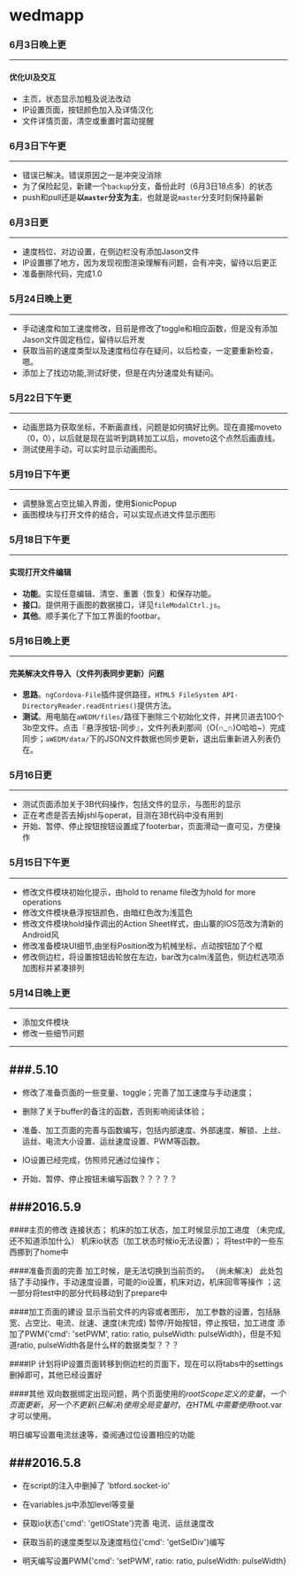 # wedmapp

### 6月3日晚上更

----------
#### 优化UI及交互
* 主页，状态显示加粗及说法改动
* IP设置页面，按钮颜色加入及详情汉化
* 文件详情页面，清空或重置时震动提醒

### 6月3日下午更

----------
* 错误已解决。错误原因之一是冲突没消除
* 为了保险起见，新建一个`backup`分支，备份此时（6月3日18点多）的状态
* push和pull还是**以`master`分支为主**，也就是说`master`分支时刻保持最新

### 6月3日更

----------
* 速度档位、对边设置，在侧边栏没有添加Jason文件
* IP设置挪了地方，因为发现视图渲染理解有问题，会有冲突，留待以后更正
* 准备删除代码，完成1.0


### 5月24日晚上更

----------
* 手动速度和加工速度修改，目前是修改了toggle和相应函数，但是没有添加Jason文件固定档位，留待以后开发
* 获取当前的速度类型以及速度档位存在疑问，以后检查，一定要重新检查，嗯。
* 添加上了找边功能,测试好使，但是在内分速度处有疑问。


### 5月22日下午更

----------
* 动画思路为获取坐标，不断画直线，问题是如何搞好比例。现在直接moveto（0，0），以后就是现在监听到跳转加工以后，moveto这个点然后画直线。
* 测试使用手动，可以实时显示动画图形。



### 5月19日下午更

----------
* 调整脉宽占空比输入界面，使用$ionicPopup
* 画图模块与打开文件的结合，可以实现点进文件显示图形


### 5月18日下午更

----------
#### 实现打开文件编辑
* **功能**。实现任意编辑、清空、重置（恢复）和保存功能。
* **接口**。提供用于画图的数据接口，详见`fileModalCtrl.js`。
* **其他**。顺手美化了下加工界面的footbar。

### 5月16日晚上更

----------
#### 完美解决文件导入（文件列表同步更新）问题
* **思路**。`ngCordova-File`插件提供路径，`HTML5 FileSystem API- DirectoryReader.readEntries()`提供方法。
* **测试**。用电脑在`aWEDM/files/`路径下删除三个初始化文件，并拷贝进去100个3b空文件。点击『悬浮按钮-同步』，文件列表刹那间（O(∩_∩)O哈哈~）完成同步；`aWEDM/data/`下的JSON文件数据也同步更新，退出后重新进入列表仍在。

### 5月16日更

----------
* 测试页面添加关于3B代码操作，包括文件的显示，与图形的显示
* 正在考虑是否去掉jshl与operat，目测在3B代码中没有用到
* 开始、暂停、停止按钮按钮设置成了footerbar，页面滑动一直可见，方便操作

### 5月15日下午更

----------
* 修改文件模块初始化提示，由hold to rename file改为hold for more operations
* 修改文件模块悬浮按钮颜色，由暗红色改为浅蓝色
* 修改文件模块hold操作调出的Action Sheet样式，由山寨的IOS范改为清新的Android风
* 修改准备模块UI细节,由坐标Position改为机械坐标，点动按钮加了个框
* 修改侧边栏，将设置按钮齿轮放在左边，bar改为calm浅蓝色，侧边栏选项添加图标并紧凑排列

### 5月14日晚上更

----------
* 添加文件模块
* 修改一些细节问题

----------

###.5.10
----------

* 修改了准备页面的一些变量、toggle；完善了加工速度与手动速度；


* 删除了关于buffer的备注的函数，否则影响阅读体验；


* 准备、加工页面的完善与函数编写，包括内部速度、外部速度、解锁、上丝、运丝、电流大小设置、运丝速度设置、PWM等函数。


* IO设置已经完成，仿照师兄通过位操作；


* 开始、暂停、停止按钮未编写函数？？？？？


###2016.5.9
----------
####主页的修改
连接状态；
机床的加工状态，加工时候显示加工进度        （未完成,还不知道添加什么）
机床io状态（加工状态时候io无法设置）；
将test中的一些东西挪到了home中

####准备页面的完善
加工时候，是无法切换到当前页的。    （尚未解决）
此处包括了手动操作，手动速度设置，可能的io设置，机床对边，机床回零等操作 ；这一部分将test中的部分代码移动到了prepare中


####加工页面的建设
显示当前文件的内容或者图形，
加工参数的设置，包括脉宽、占空比、电流、丝速、速度(未完成)
暂停/开始按钮，停止按钮，加工进度
添加了PWM{'cmd': 'setPWM', ratio: ratio, pulseWidth: pulseWidth}，但是不知道ratio, pulseWidth各是什么样的数据类型？？？

####IP
计划将IP设置页面转移到侧边栏的页面下，现在可以将tabs中的settings删掉即可，其他已经设置好

####其他
双向数据绑定出现问题，两个页面使用的$rootScope定义的变量，一个页面更新，另一个不更新(已解决)
使用全局变量时，在HTML中需要使用$root.var才可以使用。


明日编写设置电流丝速等，查阅通过位设置相应的功能


###2016.5.8
----------
* 在script的注入中删掉了 'btford.socket-io'

* 在variables.js中添加level等变量

* 获取io状态{'cmd': 'getIOState'}完善
电流、运丝速度改

* 获取当前的速度类型以及速度档位{'cmd': 'getSelDiv'}编写

* 明天编写设置PWM{'cmd': 'setPWM', ratio: ratio, pulseWidth: pulseWidth}
